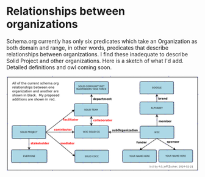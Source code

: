 # Relationships between organizations

Schema.org currently has only six predicates which take an Organization as both domain and range, in other words, predicates that describe relationships between organizations.  I find these inadequate to describe Solid Project and other organizations. Here is a sketch of what I'd add.  Detailed definitions and owl coming soon.

![](https://github.com/solid/organizations/blob/main/vocabularies/images/relationships-between-organizations.png)
